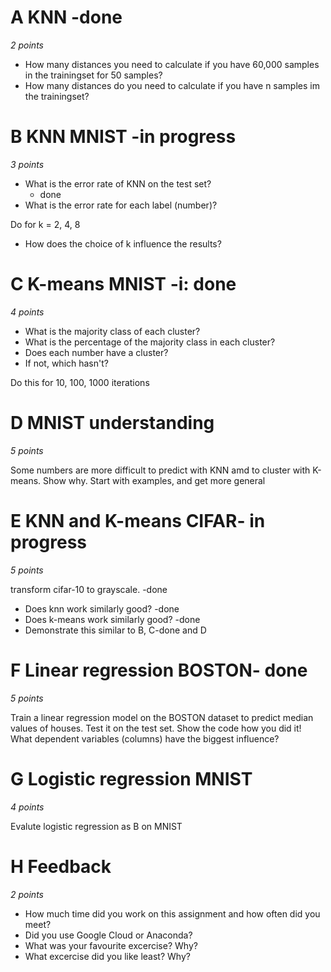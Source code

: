 
# A KNN -done
_2 points_

- How many distances you need to calculate if you have 60,000 samples in the trainingset for 50 samples? 
- How many distances do you need to calculate if you have n samples im the trainingset?

# B KNN MNIST -in progress
_3 points_

- What is the error rate of KNN on the test set?
    - done
- What is the error rate for each label (number)?

Do for k = 2, 4, 8

- How does the choice of k influence the results?

# C K-means MNIST -i: done
_4 points_

- What is the majority class of each cluster? 
- What is the percentage of the majority class in each cluster? 
- Does each number have a cluster?
- If not, which hasn't?

Do this for 10, 100, 1000 iterations

# D MNIST understanding
_5 points_

Some numbers are more difficult to predict with KNN amd to cluster with K-means. 
Show why. Start with examples, and get more general

# E KNN and K-means CIFAR- in progress
_5 points_

transform cifar-10 to grayscale. 
    -done

- Does knn work similarly good?
    -done
- Does k-means work similarly good?
    -done
- Demonstrate this similar to  B, C-done and D

# F Linear regression BOSTON- done
_5 points_

Train a linear regression model on the BOSTON dataset to predict median values of houses. Test it on the test set.
Show the code how you did it! What dependent variables (columns) have the biggest influence?

# G Logistic regression MNIST
_4 points_

Evalute logistic regression as B  on MNIST

# H Feedback
_2 points_

* How much time did you work on this assignment and how often did you meet?
* Did you use Google Cloud or Anaconda?
* What was your favourite excercise? Why?
* What excercise did you like least? Why?





